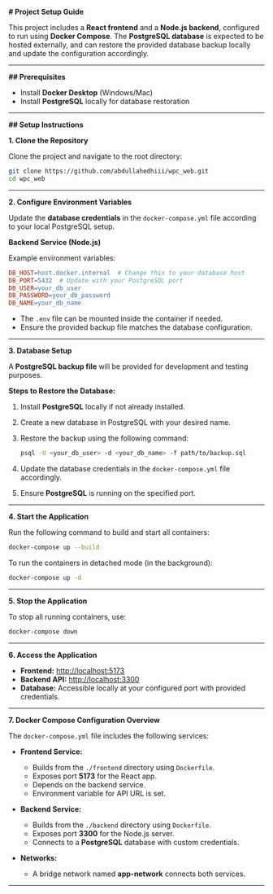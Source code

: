 **# Project Setup Guide**

This project includes a **React frontend** and a **Node.js backend**, configured to run using **Docker Compose**. The **PostgreSQL database** is expected to be hosted externally, and can restore the provided database backup locally and update the configuration accordingly.

---

**## Prerequisites**

- Install **Docker Desktop** (Windows/Mac)
- Install **PostgreSQL** locally for database restoration

---

**## Setup Instructions**

**1. Clone the Repository**

Clone the project and navigate to the root directory:

```bash
git clone https://github.com/abdullahedhiii/wpc_web.git 
cd wpc_web  
```

---

**2. Configure Environment Variables**

Update the **database credentials** in the `docker-compose.yml` file according to your local PostgreSQL setup.

**Backend Service (Node.js)**

Example environment variables:

```makefile
DB_HOST=host.docker.internal  # Change this to your database host  
DB_PORT=5432  # Update with your PostgreSQL port  
DB_USER=your_db_user  
DB_PASSWORD=your_db_password  
DB_NAME=your_db_name  
```

- The `.env` file can be mounted inside the container if needed.
- Ensure the provided backup file matches the database configuration.

---

**3. Database Setup**

A **PostgreSQL backup file** will be provided for development and testing purposes.

**Steps to Restore the Database:**

1. Install **PostgreSQL** locally if not already installed.
2. Create a new database in PostgreSQL with your desired name.
3. Restore the backup using the following command:

   ```bash
   psql -U <your_db_user> -d <your_db_name> -f path/to/backup.sql
   ```

4. Update the database credentials in the `docker-compose.yml` file accordingly.
5. Ensure **PostgreSQL** is running on the specified port.

---

**4. Start the Application**

Run the following command to build and start all containers:

```bash
docker-compose up --build  
```

To run the containers in detached mode (in the background):

```bash
docker-compose up -d  
```

---

**5. Stop the Application**

To stop all running containers, use:

```bash
docker-compose down  
```

---

**6. Access the Application**

- **Frontend:** [http://localhost:5173](http://localhost:5173)
- **Backend API:** [http://localhost:3300](http://localhost:3300)
- **Database:** Accessible locally at your configured port with provided credentials.

---

**7. Docker Compose Configuration Overview**

The `docker-compose.yml` file includes the following services:

- **Frontend Service:**
  - Builds from the `./frontend` directory using `Dockerfile`.
  - Exposes port **5173** for the React app.
  - Depends on the backend service.
  - Environment variable for API URL is set.

- **Backend Service:**
  - Builds from the `./backend` directory using `Dockerfile`.
  - Exposes port **3300** for the Node.js server.
  - Connects to a **PostgreSQL** database with custom credentials.

- **Networks:**
  - A bridge network named **app-network** connects both services.

---

